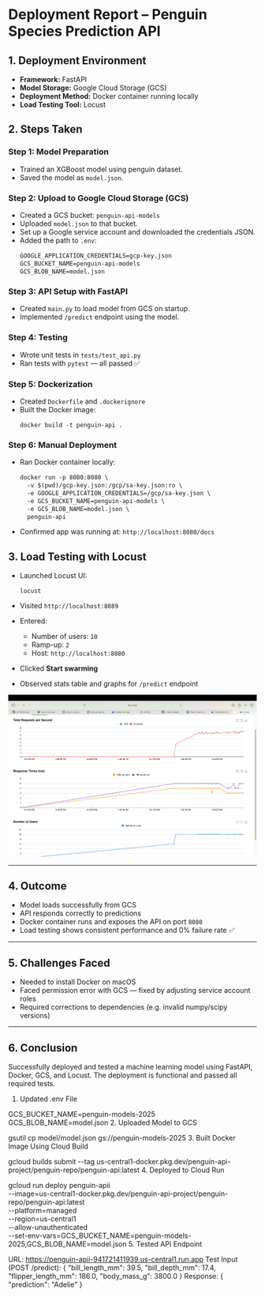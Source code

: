 # Deployment Report – Penguin Species Prediction API

## 1. Deployment Environment

- **Framework:** FastAPI
- **Model Storage:** Google Cloud Storage (GCS)
- **Deployment Method:** Docker container running locally
- **Load Testing Tool:** Locust

## 2. Steps Taken

### Step 1: Model Preparation
- Trained an XGBoost model using penguin dataset.
- Saved the model as `model.json`.

### Step 2: Upload to Google Cloud Storage (GCS)
- Created a GCS bucket: `penguin-api-models`
- Uploaded `model.json` to that bucket.
- Set up a Google service account and downloaded the credentials JSON.
- Added the path to `.env`:
  ```
  GOOGLE_APPLICATION_CREDENTIALS=gcp-key.json
  GCS_BUCKET_NAME=penguin-api-models
  GCS_BLOB_NAME=model.json
  ```

### Step 3: API Setup with FastAPI
- Created `main.py` to load model from GCS on startup.
- Implemented `/predict` endpoint using the model.

### Step 4: Testing
- Wrote unit tests in `tests/test_api.py`
- Ran tests with `pytest` — all passed ✅

### Step 5: Dockerization
- Created `Dockerfile` and `.dockerignore`
- Built the Docker image:  
  ```
  docker build -t penguin-api .
  ```

### Step 6: Manual Deployment
- Ran Docker container locally:
  ```
  docker run -p 8080:8080 \
    -v $(pwd)/gcp-key.json:/gcp/sa-key.json:ro \
    -e GOOGLE_APPLICATION_CREDENTIALS=/gcp/sa-key.json \
    -e GCS_BUCKET_NAME=penguin-api-models \
    -e GCS_BLOB_NAME=model.json \
    penguin-api
  ```

- Confirmed app was running at: `http://localhost:8080/docs`

## 3. Load Testing with Locust

- Launched Locust UI:  
  ```
  locust
  ```
- Visited `http://localhost:8089`
- Entered:
  - Number of users: `10`
  - Ramp-up: `2`
  - Host: `http://localhost:8080`

- Clicked **Start swarming**
- Observed stats table and graphs for `/predict` endpoint

![Locust Screenshot](locust_results.png)

---

## 4. Outcome

- Model loads successfully from GCS
- API responds correctly to predictions
- Docker container runs and exposes the API on port `8080`
- Load testing shows consistent performance and 0% failure rate ✅

---

## 5. Challenges Faced

- Needed to install Docker on macOS
- Faced permission error with GCS — fixed by adjusting service account roles
- Required corrections to dependencies (e.g. invalid numpy/scipy versions)

---

## 6. Conclusion

Successfully deployed and tested a machine learning model using FastAPI, Docker, GCS, and Locust. The deployment is functional and passed all required tests.

1. Updated .env File

GCS_BUCKET_NAME=penguin-models-2025
GCS_BLOB_NAME=model.json
2. Uploaded Model to GCS

gsutil cp model/model.json gs://penguin-models-2025
3. Built Docker Image Using Cloud Build

gcloud builds submit --tag us-central1-docker.pkg.dev/penguin-api-project/penguin-repo/penguin-api:latest
4. Deployed to Cloud Run

gcloud run deploy penguin-apii \
  --image=us-central1-docker.pkg.dev/penguin-api-project/penguin-repo/penguin-api:latest \
  --platform=managed \
  --region=us-central1 \
  --allow-unauthenticated \
  --set-env-vars=GCS_BUCKET_NAME=penguin-models-2025,GCS_BLOB_NAME=model.json
5. Tested API Endpoint

URL: https://penguin-apii-941721411939.us-central1.run.app
Test Input (POST /predict):
{
  "bill_length_mm": 39.5,
  "bill_depth_mm": 17.4,
  "flipper_length_mm": 186.0,
  "body_mass_g": 3800.0
}
Response:
{
  "prediction": "Adelie"
}